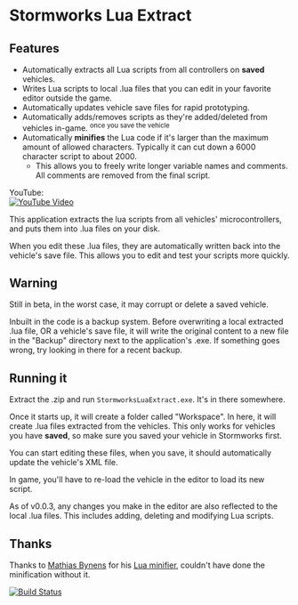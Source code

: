 # Stormworks Lua Extract

## Features

* Automatically extracts all Lua scripts from all controllers on **saved** vehicles.
* Writes Lua scripts to local .lua files that you can edit in your favorite editor outside the game.
* Automatically updates vehicle save files for rapid prototyping.
* Automatically adds/removes scripts as they're added/deleted from vehicles in-game. <sup>once you save the vehicle</sup>
* Automatically **minifies** the Lua code if it's larger than the maximum amount of allowed characters. Typically it can cut down a 6000 character script to about 2000.
	* This allows you to freely write longer variable names and comments.  
	All comments are removed from the final script.

YouTube:  
[![YouTube Video](https://img.youtube.com/vi/9sFofudtIb0/0.jpg)](https://www.youtube.com/watch?v=9sFofudtIb0)

This application extracts the lua scripts from all vehicles' microcontrollers, and puts them into .lua files on your disk.

When you edit these .lua files, they are automatically written back into the vehicle's save file. This allows you to edit and test your scripts more quickly.

## Warning
Still in beta, in the worst case, it may corrupt or delete a saved vehicle.

Inbuilt in the code is a backup system. Before overwriting a local extracted .lua file, OR a vehicle's save file, it will write the original content to a new file in the "Backup" directory next to the application's .exe. If something goes wrong, try looking in there for a recent backup.

## Running it
Extract the .zip and run `StormworksLuaExtract.exe`. It's in there somewhere.

Once it starts up, it will create a folder called "Workspace". In here, it will create .lua files extracted from the vehicles.
This only works for vehicles you have **saved**, so make sure you saved your vehicle in Stormworks first.

You can start editing these files, when you save, it should automatically update the vehicle's XML file.

In game, you'll have to re-load the vehicle in the editor to load its new script.

As of v0.0.3, any changes you make in the editor are also reflected to the local .lua files. This includes adding, deleting and modifying Lua scripts.

## Thanks

Thanks to [Mathias Bynens](https://github.com/mathiasbynens) for his [Lua minifier](https://github.com/mathiasbynens/mothereff.in/tree/master/lua-minifier), couldn't have done the minification without it.

[![Build Status](https://dev.azure.com/renesackers/StormworksLuaExtract/_apis/build/repos/git/badge?api-version=5.0-preview.2&branchName=master)](https://dev.azure.com/renesackers/StormworksLuaExtract)